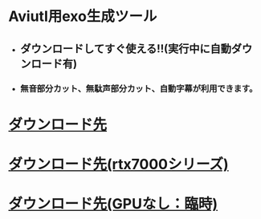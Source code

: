 # Aviutl用exo生成ツール
  * ## ダウンロードしてすぐ使える!!(実行中に自動ダウンロード有)
  * ### 無音部分カット、無駄声部分カット、自動字幕が利用できます。
# [ダウンロード先](https://github.com/legisters-game/exo_creater/releases/tag/exotool)
# [ダウンロード先(rtx7000シリーズ)](https://github.com/legisters-game/exo_creater/releases/tag/exotool_7000)
# [ダウンロード先(GPUなし：臨時)](https://github.com/legisters-game/exo_creater/releases/tag/notGPU)
